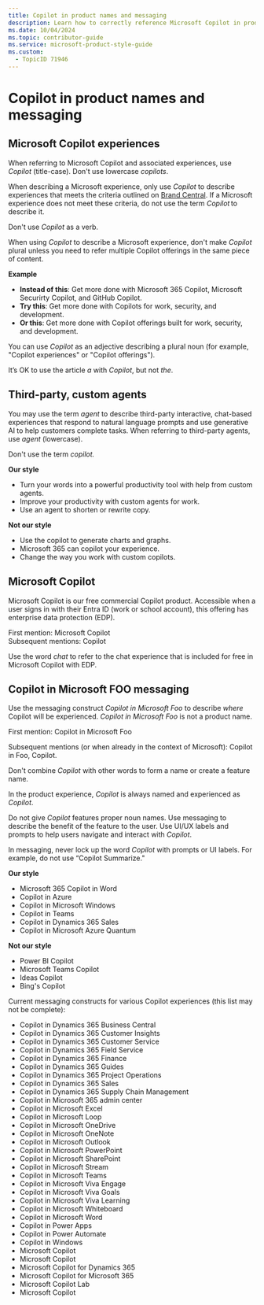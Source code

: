 ```yaml
---
title: Copilot in product names and messaging
description: Learn how to correctly reference Microsoft Copilot in product names and messaging. Understand the guidelines for using "Copilot" and "agent" in various contexts, ensuring clarity and consistency in your documentation.
ms.date: 10/04/2024
ms.topic: contributor-guide
ms.service: microsoft-product-style-guide
ms.custom:
  - TopicID 71946
---
```



# Copilot in product names and messaging

## Microsoft Copilot experiences
When referring to Microsoft Copilot and associated experiences, use *Copilot* (title-case). Don't use lowercase *copilots*. 

When describing a Microsoft experience, only use *Copilot* to describe experiences that meets the criteria outlined on [Brand Central](https://brandcentral.microsoft.com/asset-detail.html?search=Copilot%2Bnaming%2Bbranding%2Bguidance&id=L2NvbnRlbnQvZGFtL3NvdXJjZS9taWNyb3NvZnQtYnJhbmQvZ3VpZGVsaW5lL2NvcGlsb3QtbmFtaW5nLWFuZC1icmFuZGluZy1ndWlkYW5jZQ%3D%3D#downloads). If a Microsoft experience does not meet these criteria, do not use the term *Copilot* to describe it.
  
Don't use *Copilot* as a verb. 

When using *Copilot* to describe a Microsoft experience, don't make *Copilot* plural unless you need to refer multiple Copilot offerings in the same piece of content. 

  **Example**

  - **Instead of this**: Get more done with Microsoft 365 Copilot, Microsoft Securirty Copilot, and GitHub Copilot.
  - **Try this**: Get more done with Copilots for work, security, and development.
  - **Or this**: Get more done with Copilot offerings built for work, security, and development.
    
You can use *Copilot* as an adjective describing a plural noun (for example, "Copilot experiences" or "Copilot offerings"). 

It’s OK to use the article *a* with *Copilot*, but not *the*.  

## Third-party, custom agents

You may use the term *agent* to describe third-party interactive, chat-based experiences that respond to natural language prompts and use generative AI to help customers complete tasks. When referring to third-party agents, use *agent* (lowercase).​​  

Don't use the term *copilot.*

**Our style**  
- Turn your words into a powerful productivity tool with help from custom agents.  
- Improve your productivity with custom agents for work.  
- Use an agent to shorten or rewrite copy.   

**Not our style**  
- Use the copilot to generate charts and graphs.   
- Microsoft 365 can copilot your experience.  
- Change the way you work with custom copilots.  

## Microsoft Copilot

Microsoft Copilot is our free commercial Copilot product. Accessible when a user signs in with their Entra ID (work or school account), this offering has enterprise data protection (EDP).  

First mention: Microsoft Copilot  
Subsequent mentions: Copilot  

Use the word *chat* to refer to the chat experience that is included for free in Microsoft Copilot with EDP.  

## Copilot in Microsoft FOO messaging

Use the messaging construct *Copilot in Microsoft Foo* to describe *where* Copilot will be experienced. *Copilot in Microsoft Foo* is not a product name.  

First mention: Copilot in Microsoft Foo  

Subsequent mentions (or when already in the context of Microsoft): Copilot in Foo, Copilot.  

Don't combine *Copilot* with other words to form a name or create a feature name.  

In the product experience, *Copilot* is always named and experienced as *Copilot*. 
 
Do not give *Copilot* features proper noun names. Use messaging to describe the benefit of the feature to the user. Use UI/UX labels and prompts to help users navigate and interact with *Copilot*.  

In messaging, never lock up the word *Copilot* with prompts or UI labels. For example, do not use “Copilot Summarize."

**Our style**  
- Microsoft 365 Copilot in Word  
- Copilot in Azure  
- Copilot in Microsoft Windows  
- Copilot in Teams  
- Copilot in Dynamics 365 Sales  
- Copilot in Microsoft Azure Quantum  

**Not our style**  
- Power BI Copilot  
- Microsoft Teams Copilot  
- Ideas Copilot  
- Bing's Copilot  

Current messaging constructs for various Copilot experiences (this list may not be complete):  
- Copilot in Dynamics 365 Business Central  
- Copilot in Dynamics 365 Customer Insights  
- Copilot in Dynamics 365 Customer Service  
- Copilot in Dynamics 365 Field Service  
- Copilot in Dynamics 365 Finance  
- Copilot in Dynamics 365 Guides  
- Copilot in Dynamics 365 Project Operations  
- Copilot in Dynamics 365 Sales  
- Copilot in Dynamics 365 Supply Chain Management  
- Copilot in Microsoft 365 admin center  
- Copilot in Microsoft Excel  
- Copilot in Microsoft Loop  
- Copilot in Microsoft OneDrive  
- Copilot in Microsoft OneNote  
- Copilot in Microsoft Outlook  
- Copilot in Microsoft PowerPoint  
- Copilot in Microsoft SharePoint  
- Copilot in Microsoft Stream  
- Copilot in Microsoft Teams  
- Copilot in Microsoft Viva Engage  
- Copilot in Microsoft Viva Goals  
- Copilot in Microsoft Viva Learning  
- Copilot in Microsoft Whiteboard  
- Copilot in Microsoft Word  
- Copilot in Power Apps  
- Copilot in Power Automate  
- Copilot in Windows  
- Microsoft Copilot  
- Microsoft Copilot  
- Microsoft Copilot for Dynamics 365  
- Microsoft Copilot for Microsoft 365  
- Microsoft Copilot Lab  
- Microsoft Copilot  

